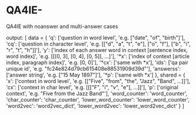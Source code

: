 # QA4IE-
QA4IE with noanswer and multi-answer cases

output: [
    data = {
        'q': ['question in word level', 'e.g. ["date", "of", "birth"]'], 
        'cq': ['question in character level', 'e.g. [["d", "a", "t", "e"], ["o", "f"], ["b", "i", "r", "t", "h"]]'], 
        'y': ['index of each answer word in context [sentence index, word index]', 'e.g. [[[0, 3], [0, 4], [0, 5]], ...]'], 
        '*x': ['index of context [article index, paragraph index]', 'e.g. [0, 0]'], 
        '*cx': ['same with *x'], 
        'ids': ['qa pair unique id', 'e.g. "fc24e824d79cb615408e88531909d39d"'],
        'answerss': ['answer string', 'e.g. ["15 May 1897"]'], 
        '*p': ['same with *x']
        },
    shared = {
        'x': ['context in word level', 'e.g. [["Five", "from", "the", "Jazz", "Band", ...]]'], 
        'cx': ['context in char level', 'e.g. [[["F", "i", "v", "e"], ...]]'], 
        'p': ['original context', 'e.g. "Five from the Jazz Band"'],
        'word_counter': 'word_counter', 
        'char_counter': 'char_counter', 
        'lower_word_counter': 'lower_word_counter',
        'word2vec': 'word2vec_dict', 
        'lower_word2vec': 'lower_word2vec_dict'
        }
    ]
